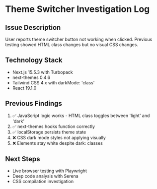 # Theme Switcher Investigation Log

## Issue Description
User reports theme switcher button not working when clicked. Previous testing showed HTML class changes but no visual CSS changes.

## Technology Stack
- Next.js 15.5.3 with Turbopack
- next-themes 0.4.6 
- Tailwind CSS 4.x with darkMode: 'class'
- React 19.1.0

## Previous Findings
1. ✅ JavaScript logic works - HTML class toggles between 'light' and 'dark'
2. ✅ next-themes hooks function correctly
3. ✅ localStorage persists theme state
4. ❌ CSS dark mode styles not applying visually
5. ❌ Elements stay white despite dark: classes

## Next Steps
- Live browser testing with Playwright
- Deep code analysis with Serena
- CSS compilation investigation